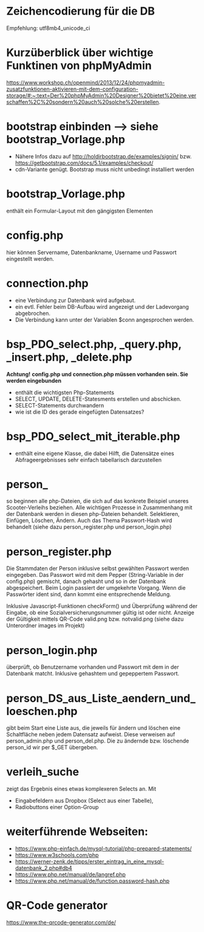 # Zeichencodierung für die DB
Empfehlung: utf8mb4_unicode_ci

# Kurzüberblick über wichtige Funktinen von phpMyAdmin
https://www.workshop.ch/openmind/2013/12/24/phpmyadmin-zusatzfunktionen-aktivieren-mit-dem-configuration-storage/#:~:text=Der%20phpMyAdmin%20Designer%20bietet%20eine,verschaffen%2C%20sondern%20auch%20solche%20erstellen.

# bootstrap einbinden --> siehe bootstrap_Vorlage.php
- Nähere Infos dazu auf http://holdirbootstrap.de/examples/signin/ bzw. https://getbootstrap.com/docs/5.1/examples/checkout/
- cdn-Variante genügt. Bootstrap muss nicht unbedingt installiert werden

# bootstrap_Vorlage.php
enthält ein Formular-Layout mit den gängigsten Elementen


# config.php
hier können Servername, Datenbankname, Username und Passwort eingestellt werden.

# connection.php
- eine Verbindung zur Datenbank wird aufgebaut.
- ein evtl. Fehler beim DB-Aufbau wird angezeigt und der Ladevorgang abgebrochen.
- Die Verbindung kann unter der Variablen $conn angesprochen werden.


# bsp_PDO_select.php, _query.php, _insert.php, _delete.php
**Achtung!**
**config.php und connection.php müssen vorhanden sein. Sie werden eingebunden**
- enthält die wichtigsten Php-Statements
- SELECT, UPDATE, DELETE-Statesments erstellen und abschicken.
- SELECT-Statements durchwandern
- wie ist die ID des gerade eingefügten Datensatzes?


# bsp_PDO_select_mit_iterable.php
- enthält eine eigene Klasse, die dabei Hilft, die Datensätze eines Abfrageergebnisses sehr einfach tabellarisch darzustellen


# person_ 
so beginnen alle php-Dateien, die sich auf das konkrete Beispiel unseres Scooter-Verleihs beziehen.
Alle wichtigen Prozesse in Zusammenhang mit der Datenbank werden in diesen php-Dateien behandelt.
Selektieren, Einfügen, Löschen, Ändern.
Auch das Thema Passwort-Hash wird behandelt (siehe dazu person_register.php und person_login.php)


# person_register.php
Die Stammdaten der Person inklusive selbst gewählten Passwort werden eingegeben.
Das Passwort wird mit dem Pepper (String-Variable in der config.php) gemischt, danach gehasht und so in der Datenbank abgespeichert.
Beim Login passiert der umgekehrte Vorgang. Wenn die Passwörter ident sind, dann kommt eine entsprechende Meldung.

Inklusive Javascript-Funktionen checkForm() und Überprüfung während der Eingabe, ob eine Sozialversicherungsnummer gültig ist oder nicht.
Anzeige der Gültigkeit mittels QR-Code valid.png bzw. notvalid.png (siehe dazu Unterordner images im Projekt)


# person_login.php
überprüft, ob Benutzername vorhanden und Passwort mit dem in der Datenbank matcht. Inklusive gehashtem und gepeppertem Passwort.



# person_DS_aus_Liste_aendern_und_loeschen.php
gibt beim Start eine Liste aus, die jeweils für ändern und löschen eine Schaltfläche neben jedem Datensatz aufweist.
Diese verweisen auf person_admin.php und person_del.php.
Die zu ändernde bzw. löschende person_id wir per $_GET übergeben.

# verleih_suche
zeigt das Ergebnis eines etwas komplexeren Selects an. 
Mit 
- Eingabefeldern aus Dropbox (Select aus einer Tabelle), 
- Radiobuttons einer Option-Group





# weiterführende Webseiten:
- https://www.php-einfach.de/mysql-tutorial/php-prepared-statements/
- https://www.w3schools.com/php
- https://werner-zenk.de/tipps/erster_eintrag_in_eine_mysql-datenbank_2.php#db4
- https://www.php.net/manual/de/langref.php
- https://www.php.net/manual/de/function.password-hash.php

# QR-Code generator
https://www.the-qrcode-generator.com/de/

<!---
- 👋 Hi, I’m @lernePHP Das ist mein erstes github repository
- 👀 I’m interested in ...
- 🌱 I’m currently learning ...
- 💞️ I’m looking to collaborate on ...
- 📫 How to reach me ...
- kleine Änderung


lernePHP/lernePHP is a ✨ special ✨ repository because its `README.md` (this file) appears on your GitHub profile.
You can click the Preview link to take a look at your changes.
--->
